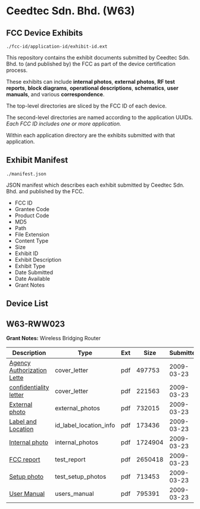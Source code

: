 # Ceedtec Sdn. Bhd. (W63)
## FCC Device Exhibits

```
./fcc-id/application-id/exhibit-id.ext
```

This repository contains the exhibit documents submitted by Ceedtec Sdn. Bhd. to (and published by) the FCC as part of the device certification process.

These exhibits can include **internal photos**, **external photos**, **RF test reports**, **block diagrams**, **operational descriptions**, **schematics**, **user manuals**, and various **correspondence**.

The top-level directories are sliced by the FCC ID of each device.

The second-level directories are named according to the application UUIDs. *Each FCC ID includes one or more application.*

Within each application directory are the exhibits submitted with that application. 

## Exhibit Manifest

```
./manifest.json
```

JSON manifest which describes each exhibit submitted by Ceedtec Sdn. Bhd. and published by the FCC.

- FCC ID
- Grantee Code
- Product Code
- MD5
- Path
- File Extension
- Content Type
- Size
- Exhibit ID
- Exhibit Description
- Exhibit Type
- Date Submitted
- Date Available
- Grant Notes

## Device List
## W63-RWW023
**Grant Notes:** Wireless Bridging Router

| Description | Type | Ext | Size | Submitted | Available |
| ----------- | ---- | --- | ---- | --------- | --------- |
| [Agency Authorization Lette](W63-RWW023/a752eab8f808f0ab440d6c0f0764e77a/1084373.pdf) | cover_letter | pdf | 497753 | 2009-03-23 | 2009-03-23 |
| [confidentiality letter](W63-RWW023/a752eab8f808f0ab440d6c0f0764e77a/1084374.pdf) | cover_letter | pdf | 221563 | 2009-03-23 | 2009-03-23 |
| [External photo](W63-RWW023/a752eab8f808f0ab440d6c0f0764e77a/1084376.pdf) | external_photos | pdf | 732015 | 2009-03-23 | 2009-03-23 |
| [Label and Location](W63-RWW023/a752eab8f808f0ab440d6c0f0764e77a/1084377.pdf) | id_label_location_info | pdf | 173436 | 2009-03-23 | 2009-03-23 |
| [Internal photo](W63-RWW023/a752eab8f808f0ab440d6c0f0764e77a/1084378.pdf) | internal_photos | pdf | 1724904 | 2009-03-23 | 2009-03-23 |
| [FCC report](W63-RWW023/a752eab8f808f0ab440d6c0f0764e77a/1084381.pdf) | test_report | pdf | 2650418 | 2009-03-23 | 2009-03-23 |
| [Setup photo](W63-RWW023/a752eab8f808f0ab440d6c0f0764e77a/1084382.pdf) | test_setup_photos | pdf | 713453 | 2009-03-23 | 2009-03-23 |
| [User Manual](W63-RWW023/a752eab8f808f0ab440d6c0f0764e77a/1084383.pdf) | users_manual | pdf | 795391 | 2009-03-23 | 2009-03-23 |
